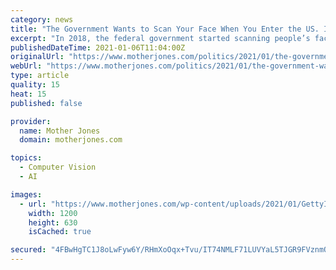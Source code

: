 ```yaml
---
category: news
title: "The Government Wants to Scan Your Face When You Enter the US. It Hasn’t Gone Well So Far."
excerpt: "In 2018, the federal government started scanning people’s faces as they drove into and out of the country at the Anzalduas International Bridge, which connects the Rio Grande Valley of Texas to Mexico."
publishedDateTime: 2021-01-06T11:04:00Z
originalUrl: "https://www.motherjones.com/politics/2021/01/the-government-wants-to-scan-your-face-when-you-enter-the-us-it-hasnt-gone-well-so-far/"
webUrl: "https://www.motherjones.com/politics/2021/01/the-government-wants-to-scan-your-face-when-you-enter-the-us-it-hasnt-gone-well-so-far/"
type: article
quality: 15
heat: 15
published: false

provider:
  name: Mother Jones
  domain: motherjones.com

topics:
  - Computer Vision
  - AI

images:
  - url: "https://www.motherjones.com/wp-content/uploads/2021/01/GettyImages-1179273390.jpg?w=1200&h=630&crop=1"
    width: 1200
    height: 630
    isCached: true

secured: "4FBwHgTC1J8oLwFyw6Y/RHmXoOqx+Tvu/IT74NMLF71LUVYaL5TJGR9FVznmO1ktabV8ka4gFhmtolnd9b8CAKD9893aeO/EjONoIHg9UYxQc6iJN4xGvWTlmUlovevUWwUJp8p6ZcNJLSBxdAe/diaojYsmgnQWFE8UEtblPvgL6HGY0vpLgOLizNF2RZFODocDKZj5vhXchLoFH+ob0gV5im8aTo+d5qJdjJGjMfc63iW2sceyg59HyKSIn4yf67U4/zqxDxmjETJX92DDy/Jqv62es6Ke9BSj40QTM0XfVj7px2jJeJf6HuwASwVhNrMvpfNxFZcCAF9NqgEtzeqMrsKxNAPry/nB8hzDfOw=;hx/4PKtZ2bAqeUWoR9iAqg=="
---
```



